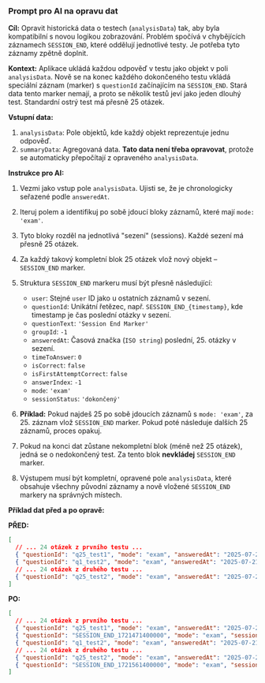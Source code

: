 ### Prompt pro AI na opravu dat

**Cíl:** Opravit historická data o testech (`analysisData`) tak, aby byla kompatibilní s novou logikou zobrazování. Problém spočívá v chybějících záznamech `SESSION_END`, které oddělují jednotlivé testy. Je potřeba tyto záznamy zpětně doplnit.

**Kontext:**
Aplikace ukládá každou odpověď v testu jako objekt v poli `analysisData`. Nově se na konec každého dokončeného testu vkládá speciální záznam (marker) s `questionId` začínajícím na `SESSION_END`. Stará data tento marker nemají, a proto se několik testů jeví jako jeden dlouhý test. Standardní ostrý test má přesně 25 otázek.

**Vstupní data:**
1.  `analysisData`: Pole objektů, kde každý objekt reprezentuje jednu odpověď.
2.  `summaryData`: Agregovaná data. **Tato data není třeba opravovat**, protože se automaticky přepočítají z opraveného `analysisData`.

**Instrukce pro AI:**

1.  Vezmi jako vstup pole `analysisData`. Ujisti se, že je chronologicky seřazené podle `answeredAt`.
2.  Iteruj polem a identifikuj po sobě jdoucí bloky záznamů, které mají `mode: 'exam'`.
3.  Tyto bloky rozděl na jednotlivá "sezení" (sessions). Každé sezení má přesně 25 otázek.
4.  Za každý takový kompletní blok 25 otázek vlož nový objekt – `SESSION_END` marker.
5.  Struktura `SESSION_END` markeru musí být přesně následující:
    *   `user`: Stejné `user` ID jako u ostatních záznamů v sezení.
    *   `questionId`: Unikátní řetězec, např. `SESSION_END_{timestamp}`, kde timestamp je čas poslední otázky v sezení.
    *   `questionText`: `'Session End Marker'`
    *   `groupId`: `-1`
    *   `answeredAt`: Časová značka (`ISO string`) poslední, 25. otázky v sezení.
    *   `timeToAnswer`: `0`
    *   `isCorrect`: `false`
    *   `isFirstAttemptCorrect`: `false`
    *   `answerIndex`: `-1`
    *   `mode`: `'exam'`
    *   `sessionStatus`: `'dokončený'`

6.  **Příklad:** Pokud najdeš 25 po sobě jdoucích záznamů s `mode: 'exam'`, za 25. záznam vlož `SESSION_END` marker. Pokud poté následuje dalších 25 záznamů, proces opakuj.
7.  Pokud na konci dat zůstane nekompletní blok (méně než 25 otázek), jedná se o nedokončený test. Za tento blok **nevkládej** `SESSION_END` marker.
8.  Výstupem musí být kompletní, opravené pole `analysisData`, které obsahuje všechny původní záznamy a nově vložené `SESSION_END` markery na správných místech.

**Příklad dat před a po opravě:**

**PŘED:**
```json
[
  // ... 24 otázek z prvního testu ...
  { "questionId": "q25_test1", "mode": "exam", "answeredAt": "2025-07-20T10:30:00Z" },
  { "questionId": "q1_test2", "mode": "exam", "answeredAt": "2025-07-21T11:00:00Z" },
  // ... 24 otázek z druhého testu ...
  { "questionId": "q25_test2", "mode": "exam", "answeredAt": "2025-07-21T11:30:00Z" }
]
```

**PO:**
```json
[
  // ... 24 otázek z prvního testu ...
  { "questionId": "q25_test1", "mode": "exam", "answeredAt": "2025-07-20T10:30:00Z" },
  { "questionId": "SESSION_END_1721471400000", "mode": "exam", "sessionStatus": "dokončený", "answeredAt": "2025-07-20T10:30:00Z", "groupId": -1, ... },
  { "questionId": "q1_test2", "mode": "exam", "answeredAt": "2025-07-21T11:00:00Z" },
  // ... 24 otázek z druhého testu ...
  { "questionId": "q25_test2", "mode": "exam", "answeredAt": "2025-07-21T11:30:00Z" },
  { "questionId": "SESSION_END_1721561400000", "mode": "exam", "sessionStatus": "dokončený", "answeredAt": "2025-07-21T11:30:00Z", "groupId": -1, ... }
]
